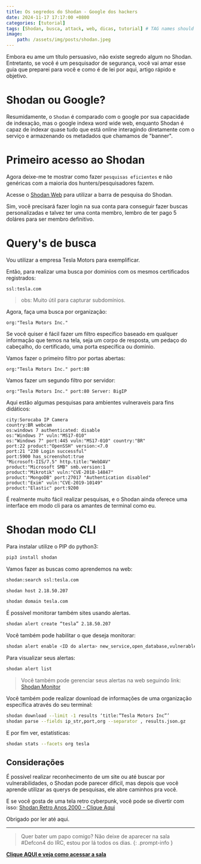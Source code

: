 ```yaml
---
title: Os segredos do Shodan - Google dos hackers
date: 2024-11-17 17:17:00 +0800
categories: [tutorial]
tags: [Shodan, busca, attack, web, dicas, tutorial] # TAG names should always be lowercase
image:
    path: /assets/img/posts/shodan.jpeg
---
```


Embora eu ame um título persuasivo, não existe segredo algum no Shodan. Entretanto, se você é um pesquisador de segurança, você vai amar esse guia que preparei para você e como é de lei por aqui, artigo rápido e objetivo.

# Shodan ou Google?

Resumidamente, o `Shodan` é comparado com o google por sua capacidade de indexação, mas o google indexa word wide web, enquanto Shodan é capaz de indexar quase tudo que está online interagindo diretamente com o serviço e armazenando os metadados que chamamos de "banner".

# Primeiro acesso ao Shodan

Agora deixe-me te mostrar como fazer `pesquisas eficientes` e não genéricas com a maioria dos hunters/pesquisadores fazem.

Acesse o [Shodan Web](https://account.shodan.io/login?continue=http%3A%2F%2Fwww.shodan.io%2Fdashboard) para utilizar a barra de pesquisa do Shodan.

Sim, você precisará fazer login na sua conta para conseguir fazer buscas personalizadas e talvez ter uma conta membro, lembro de ter pago 5 doláres para ser membro definitivo.

# Query's de busca

Vou utilizar a empresa Tesla Motors para exemplificar.

Então, para realizar uma busca por dominios com os mesmos certificados registrados:

```text
ssl:tesla.com
```

> obs: Muito útil para capturar subdomínios.

Agora, faça uma busca por organização:
```text
org:"Tesla Motors Inc."
```

Se você quiser é fácil fazer um filtro específico baseado em qualquer informação que temos na tela, seja um corpo de resposta, um pedaço do cabeçalho, do certificado, uma porta específica ou dominio.

Vamos fazer o primeiro filtro por portas abertas:
```text
org:"Tesla Motors Inc." port:80
```

Vamos fazer um segundo filtro por servidor:
```text
org:"Tesla Motors Inc." port:80 Server: BigIP
```

Aqui estão algumas pesquisas para ambientes vulneraveis para fins didáticos:

```text
city:Sorocaba IP Camera
country:BR webcam
os:windows 7 authenticated: disable
os:"Windows 7" vuln:"MS17-010"
os:"Windows 7" port:445 vuln:"MS17-010" country:"BR"
port:22 product:"OpenSSH" version:<7.0
port:21 "230 Login successful"
port:5900 has_screenshot:true
"Microsoft-IIS/7.5" http.title:"WebDAV"
product:"Microsoft SMB" smb.version:1
product:"Mikrotik" vuln:"CVE-2018-14847"
product:"MongoDB" port:27017 "Authentication disabled"
product:"Exim" vuln:"CVE-2019-10149"
product:"Elastic" port:9200
```

É realmente muito fácil realizar pesquisas, e o Shodan ainda oferece uma interface em modo cli para os amantes de terminal como eu.

# Shodan modo CLI

Para instalar utilize o PIP do python3:

```bash
pip3 install shodan
```

Vamos fazer as buscas como aprendemos na web:

```bash
shodan:search ssl:tesla.com
```

```bash
shodan host 2.18.50.207
```

```bash
shodan domain tesla.com
```

É possível monitorar também sites usando alertas.

```bash
shodan alert create “tesla” 2.18.50.207
```

Você também pode habilitar o que deseja monitorar:

```bash
shodan alert enable <ID do alerta> new_service,open_database,vulnerable,ssl_expired,internet_scanner,uncommon
```

Para visualizar seus alertas:
```bash
shodan alert list
```

> Você também pode gerenciar seus alertas na web seguindo link: [Shodan Monitor](https://monitor.shodan.io/dashboard)


Você também pode realizar download de informações de uma organização específica através do seu terminal:

```bash
shodan download --limit -1 results ‘title:”Tesla Motors Inc”’
shodan parse --fields ip_str,port,org --separator , results.json.gz
```

E por fim ver, estatísticas:

```bash
shodan stats --facets org tesla
```

## Considerações

É possível realizar reconhecimento de um site ou até buscar por vulnerabilidades, o Shodan pode parecer dificil, mas depois que você aprende utilizar as querys de pesquisas, ele abre caminhos pra você.

E se você gosta de uma tela retro cyberpunk, você pode se divertir com isso: [Shodan Retro Anos 2000 - Clique Aqui](https://2000.shodan.io)

Obrigado por ler até aqui.

---

> Quer bater um papo comigo? Não deixe de aparecer na sala #Defcon4 do IRC, estou por lá todos os dias.
{: .prompt-info }

[**Clique AQUI e veja como acessar a sala**](/posts/fale-comigo-canal-irc/)
